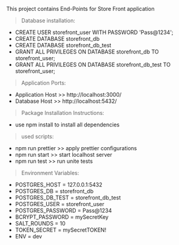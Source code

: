 This project contains End-Points for Store Front application

> Database installation:
- CREATE USER storefront_user WITH PASSWORD 'Pass@1234';
- CREATE DATABASE storefront_db
- CREATE DATABASE storefront_db_test
- GRANT ALL PRIVILEGES ON DATABASE storefront_db TO storefront_user;
- GRANT ALL PRIVILEGES ON DATABASE storefront_db_test TO storefront_user;

> Application Ports:
- Application Host >> http://localhost:3000/
- Database Host >> http://localhost:5432/

> Package Installation Instructions:
- use npm install to install all dependencies 

> used scripts:
- npm run prettier >> apply prettier configurations 
- npm run start >> start localhost server 
- npm run test >> run unite tests


> Environment Variables:
- POSTGRES_HOST = 127.0.0.1:5432
- POSTGRES_DB = storefront_db
- POSTGRES_DB_TEST = storefront_db_test
- POSTGRES_USER = storefront_user
- POSTGRES_PASSWORD = Pass@1234
- BCRYPT_PASSWORD = mySecretKey
- SALT_ROUNDS = 10
- TOKEN_SECRET = mySecretTOKEN!
- ENV = dev
